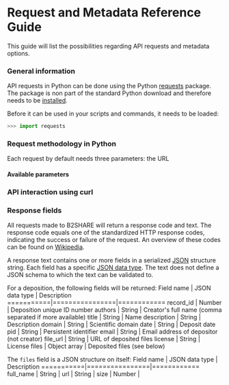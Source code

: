 # Request and Metadata Reference Guide
This guide will list the possibilities regarding API requests and metadata options.

### General information
API requests in Python can be done using the Python [requests](http://docs.python-requests.org/en/master/) package. The package is non part of the standard Python download and therefore needs to be [installed](A_Setup_and_install.md#Packages). 

Before it can be used in your scripts and commands, it needs to be loaded:
```python
>>> import requests
```

### Request methodology in Python
Each request by default needs three parameters: the URL


#### Available parameters


### API interaction using curl

### Response fields
All requests made to B2SHARE will return a response code and text. The response code equals one of the standardized HTTP response codes, indicating the success or failure of the request. An overview of these codes can be found on [Wikipedia](https://en.wikipedia.org/wiki/List_of_HTTP_status_codes).

A response text contains one or more fields in a serialized [JSON](http://www.json.org/) structure string. Each field has a specific [JSON data type](https://en.wikipedia.org/wiki/JSON#Data_types.2C_syntax_and_example). The text does not define a JSON schema to which the text can be validated to.

For a deposition, the following fields will be returned:
Field name | JSON data type | Description
===========|================|============
record_id | Number | Deposition unique ID number
authors | String | Creator's full name (comma separated if more available)
title | String | Name
description | String | Description 
domain | String | Scientific domain
date | String | Deposit date
pid | String | Persistent identifier
email | String | Email address of depositor (not creator)
file_url | String | URL of deposited files
license | String | License
files | Object array | Deposited files (see below)

The `files` field is a JSON structure on itself:
Field name | JSON data type | Description
===========|================|============
full_name | String | 
url | String | 
size | Number | 